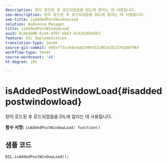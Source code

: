 ```yaml
---
description: 창이 로드된 후 로드되었음을 DIL에 알리는 데 사용됩니다.
seo-description: 창이 로드된 후 로드되었음을 DIL에 알리는 데 사용됩니다.
seo-title: isAddedPostWindowLoad
solution: Audience Manager
title: isAddedPostWindowLoad
uuid: 8cdeab00-6ce4-4f07-bb63-41425369a5b7
feature: DIL Implementation
translation-type: tm+mt
source-git-commit: e05eff3cc04e4a82399752c862e2b2370286f96f
workflow-type: tm+mt
source-wordcount: '46'
ht-degree: 10%

---
```



# isAddedPostWindowLoad{#isaddedpostwindowload}

창이 로드된 후 로드되었음을 DIL에 알리는 데 사용됩니다.

**함수 서명:** `isAddedPostWindowLoad: function()`

<!--
r_dil_added_post_window_load.xml
-->

## 샘플 코드

```
DIL.isAddedPostWindowLoad();
```

